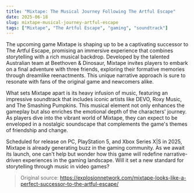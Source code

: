 ```yaml
---
title: "Mixtape: The Musical Journey Following The Artful Escape"
date: 2025-06-18
slug: mixtape-musical-journey-artful-escape
tags: ["Mixtape", "The Artful Escape", "gaming", "soundtrack"]
---
```


The upcoming game Mixtape is shaping up to be a captivating successor to The Artful Escape, promising an immersive experience that combines storytelling with a rich musical backdrop. Developed by the talented Australian team at Beethoven & Dinosaur, Mixtape invites players to embark on a final adventure with three friends, exploring their formative memories through dreamlike reenactments. This unique narrative approach is sure to resonate with fans of the original game and newcomers alike.

What sets Mixtape apart is its heavy infusion of music, featuring an impressive soundtrack that includes iconic artists like DEVO, Roxy Music, and The Smashing Pumpkins. This musical element not only enhances the gameplay but also enriches the emotional depth of the characters' journey. As players dive into the vibrant world of Mixtape, they can expect to be enveloped in a nostalgic soundscape that complements the game's themes of friendship and change.

Scheduled for release on PC, PlayStation 5, and Xbox Series X|S in 2025, Mixtape is already generating buzz in the gaming community. As we await its launch, one can't help but wonder how this game will redefine narrative-driven experiences in the gaming landscape. Will it set a new standard for storytelling through music in video games?

> Original source: https://explosionnetwork.com/mixtape-looks-like-a-perfect-successor-to-the-artful-escape/